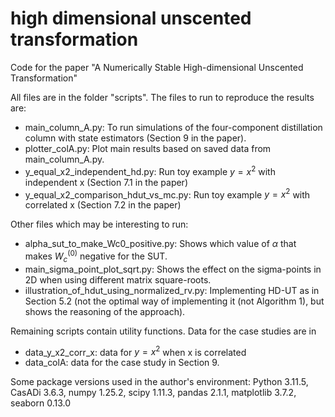 # high dimensional unscented transformation
 
 Code for the paper "A Numerically Stable High-dimensional Unscented Transformation"

 All files are in the folder "scripts". The files to run to reproduce the results are:
- main_column_A.py: To run simulations of the four-component distillation column with state estimators (Section 9 in the paper).
- plotter_colA.py: Plot main results based on saved data from main_column_A.py.
- y_equal_x2_independent_hd.py: Run toy example $y=x^2$ with independent x (Section 7.1 in the paper)
- y_equal_x2_comparison_hdut_vs_mc.py: Run toy example $y=x^2$ with correlated x (Section 7.2 in the paper)

Other files which may be interesting to run:
- alpha_sut_to_make_Wc0_positive.py: Shows which value of $\alpha$ that makes $W_c^{(0)}$ negative for the SUT.
- main_sigma_point_plot_sqrt.py: Shows the effect on the sigma-points in 2D when using different matrix square-roots.
- illustration_of_hdut_using_normalized_rv.py: Implementing HD-UT as in Section 5.2 (not the optimal way of implementing it (not Algorithm 1), but shows the reasoning of the approach).

Remaining scripts contain utility functions. Data for the case studies are in
- data_y_x2_corr_x: data for $y=x^2$ when x is correlated
- data_colA: data for the case study in Section 9.

Some package versions used in the author's environment: Python 3.11.5, CasADi 3.6.3, numpy 1.25.2, scipy 1.11.3, pandas 2.1.1, matplotlib 3.7.2, seaborn 0.13.0

